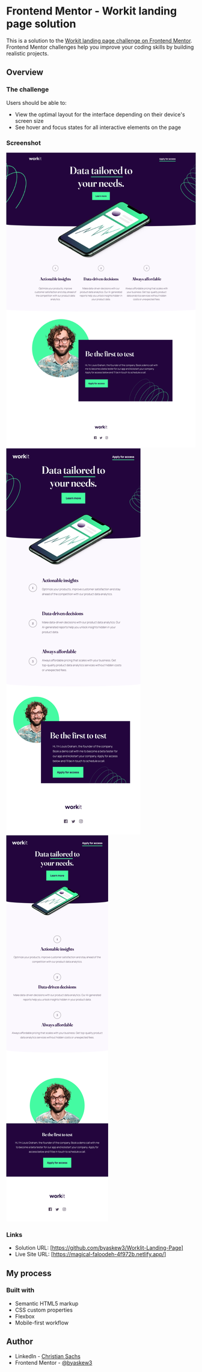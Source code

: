 # Frontend Mentor - Workit landing page solution

This is a solution to the [Workit landing page challenge on Frontend Mentor](https://www.frontendmentor.io/challenges/workit-landing-page-2fYnyle5lu). Frontend Mentor challenges help you improve your coding skills by building realistic projects. 

## Overview

### The challenge

Users should be able to:

- View the optimal layout for the interface depending on their device's screen size
- See hover and focus states for all interactive elements on the page

### Screenshot

![Desktop](./screenshots/worklit%20project%20complete.png)
![Tablet](./screenshots/worklit%20project%20tablet.png)
![Mobile](./screenshots/worklit%20project%20mobile.png)

### Links

- Solution URL: [https://github.com/byaskew3/Worklit-Landing-Page]
- Live Site URL: [https://magical-faloodeh-4f972b.netlify.app/]

## My process

### Built with

- Semantic HTML5 markup
- CSS custom properties
- Flexbox
- Mobile-first workflow

## Author

- LinkedIn - [Christian Sachs](https://www.linkedin.com/in/christian-askew/)
- Frontend Mentor - [@byaskew3](https://www.frontendmentor.io/profile/byaskew3)
